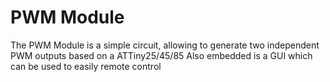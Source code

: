 # PWM Module

The PWM Module is a simple circuit, allowing to generate two independent PWM outputs based on a ATTiny25/45/85
Also embedded is a GUI which can be used to easily remote control
